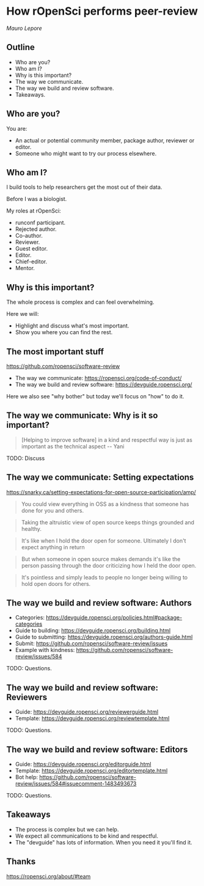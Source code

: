 # How rOpenSci performs peer-review

*Mauro Lepore*

## Outline

* Who are you?
* Who am I?
* Why is this important?
* The way we communicate.
* The way we build and review software.
* Takeaways.

## Who are you?

You are:

* An actual or potential community member, package author, reviewer or editor.
* Someone who might want to try our process elsewhere.

## Who am I?

I build tools to help researchers get the most out of their data.

Before I was a biologist.

My roles at rOpenSci:

* runconf participant.
* Rejected author.
* Co-author.
* Reviewer.
* Guest editor.
* Editor.
* Chief-editor.
* Mentor.

## Why is this important?

The whole process is complex and can feel overwhelming. 

Here we will:

* Highlight and discuss what's most important.
* Show you where you can find the rest.

## The most important stuff

https://github.com/ropensci/software-review

* The way we communicate: https://ropensci.org/code-of-conduct/
* The way we build and review software: https://devguide.ropensci.org/

Here we also see "why bother" but today we'll focus on "how" to do it.

## The way we communicate: Why is it so important?

> [Helping to improve software] in a kind and respectful way is just as
important as the technical aspect -- Yani

TODO: Discuss

## The way we communicate: Setting expectations

https://snarky.ca/setting-expectations-for-open-source-participation/amp/

> You could view everything in OSS as a kindness that someone has done for you
and others.

> Taking the altruistic view of open source keeps things grounded and healthy.

> It's like when I hold the door open for someone. Ultimately I don't expect
anything in return

> But when someone in open source makes demands it's like the person passing
through the door criticizing how I held the door open.

> It's pointless and simply leads to people no longer being willing to hold open
doors for others.

## The way we build and review software: Authors

* Categories: https://devguide.ropensci.org/policies.html#package-categories
* Guide to building: https://devguide.ropensci.org/building.html
* Guide to submitting: https://devguide.ropensci.org/authors-guide.html
* Submit: https://github.com/ropensci/software-review/issues
* Example with kindness: https://github.com/ropensci/software-review/issues/584

TODO: Questions.

## The way we build and review software: Reviewers

* Guide: https://devguide.ropensci.org/reviewerguide.html
* Template: https://devguide.ropensci.org/reviewtemplate.html

TODO: Questions.

## The way we build and review software: Editors

* Guide: https://devguide.ropensci.org/editorguide.html
* Template: https://devguide.ropensci.org/editortemplate.html
* Bot help: https://github.com/ropensci/software-review/issues/584#issuecomment-1483493673

TODO: Questions.

## Takeaways

* The process is complex but we can help.
* We expect all communications to be kind and respectful.
* The "devguide" has lots of information. When you need it you'll find it.

## Thanks

https://ropensci.org/about/#team
